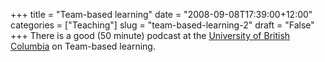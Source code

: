+++
title = "Team-based learning"
date = "2008-09-08T17:39:00+12:00"
categories = ["Teaching"]
slug = "team-based-learning-2"
draft = "False"
+++
There is a good (50 minute) podcast at the [University of British
Columbia](https://web.archive.org/web/20081024215252/https://cis.apsc.ubc.ca/wiki/index.php/Team-Based_Learning) 
on Team-based learning.

